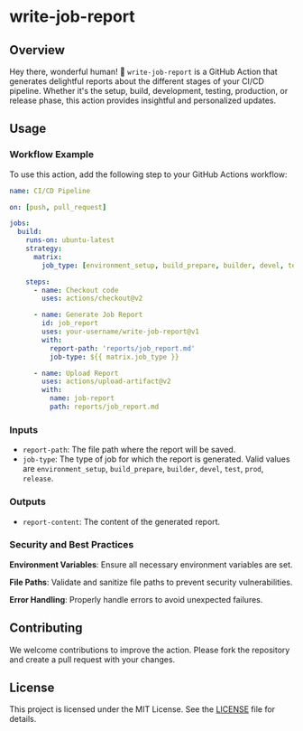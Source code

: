 # write-job-report

## Overview

Hey there, wonderful human! 🤖 `write-job-report` is a GitHub Action that generates delightful reports about the different stages of your CI/CD pipeline. Whether it's the setup, build, development, testing, production, or release phase, this action provides insightful and personalized updates.

## Usage

### Workflow Example

To use this action, add the following step to your GitHub Actions workflow:

```yaml
name: CI/CD Pipeline

on: [push, pull_request]

jobs:
  build:
    runs-on: ubuntu-latest
    strategy:
      matrix:
        job_type: [environment_setup, build_prepare, builder, devel, test, prod, release]

    steps:
      - name: Checkout code
        uses: actions/checkout@v2

      - name: Generate Job Report
        id: job_report
        uses: your-username/write-job-report@v1
        with:
          report-path: 'reports/job_report.md'
          job-type: ${{ matrix.job_type }}

      - name: Upload Report
        uses: actions/upload-artifact@v2
        with:
          name: job-report
          path: reports/job_report.md
```

### Inputs

- `report-path`: The file path where the report will be saved.
- `job-type`: The type of job for which the report is generated. Valid values are `environment_setup`, `build_prepare`, `builder`, `devel`, `test`, `prod`, `release`.

### Outputs

- `report-content`: The content of the generated report.

### Security and Best Practices

**Environment Variables**: Ensure all necessary environment variables are set.

**File Paths**: Validate and sanitize file paths to prevent security vulnerabilities.

**Error Handling**: Properly handle errors to avoid unexpected failures.

## Contributing

We welcome contributions to improve the action. Please fork the repository and create a pull request with your changes.

## License

This project is licensed under the MIT License. See the [LICENSE](LICENSE) file for details.
